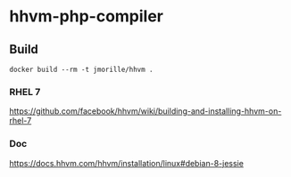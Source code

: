 hhvm-php-compiler
====================

## Build
```
docker build --rm -t jmorille/hhvm .
```

### RHEL 7
https://github.com/facebook/hhvm/wiki/building-and-installing-hhvm-on-rhel-7


### Doc

https://docs.hhvm.com/hhvm/installation/linux#debian-8-jessie
